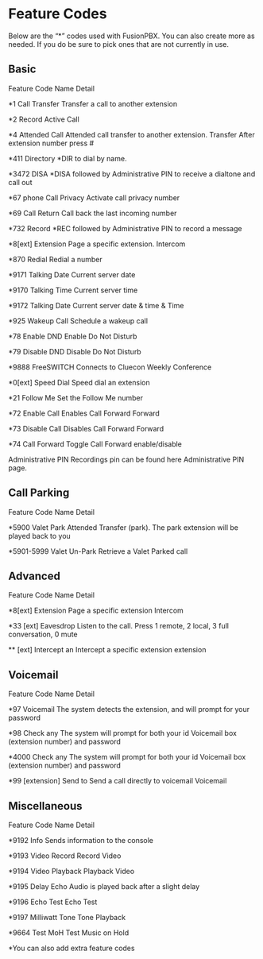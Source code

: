 # Feature Codes
Below are the “*” codes used with FusionPBX. You can also create more as needed. If you do be sure to pick ones that are not currently in use.

## Basic
Feature Code Name Detail

*1 Call Transfer Transfer a call to another extension

*2 Record Active Call

*4 Attended Call Attended call transfer to another extension. Transfer After extension number press #

*411 Directory *DIR to dial by name.

*3472 DISA *DISA followed by Administrative PIN to receive a dialtone and call out

*67 phone Call Privacy Activate call privacy number

*69 Call Return Call back the last incoming number

*732 Record *REC followed by Administrative PIN to record a message

*8[ext] Extension Page a specific extension. Intercom

*870 Redial Redial a number

*9171 Talking Date Current server date

*9170 Talking Time Current server time

*9172 Talking Date Current server date & time & Time

*925 Wakeup Call Schedule a wakeup call

*78 Enable DND Enable Do Not Disturb

*79 Disable DND Disable Do Not Disturb

*9888 FreeSWITCH Connects to Cluecon Weekly Conference

*0[ext] Speed Dial Speed dial an extension

*21 Follow Me Set the Follow Me number

*72 Enable Call Enables Call Forward Forward

*73 Disable Call Disables Call Forward Forward

*74 Call Forward Toggle Call Forward enable/disable

Administrative PIN
Recordings pin can be found here Administrative PIN page.

## Call Parking
Feature Code Name Detail

*5900 Valet Park Attended Transfer (park). The park extension will be played back to you

*5901-5999 Valet Un-Park Retrieve a Valet Parked call

## Advanced
Feature Code Name Detail

*8[ext] Extension Page a specific extension Intercom

*33 [ext] Eavesdrop Listen to the call. Press 1 remote, 2 local, 3 full conversation, 0 mute

** [ext] Intercept an Intercept a specific extension extension

## Voicemail
Feature Code Name Detail

*97 Voicemail The system detects the extension, and will prompt for your password

*98 Check any The system will prompt for both your id Voicemail box (extension number) and password

*4000 Check any The system will prompt for both your id Voicemail box (extension number) and password

*99 [extension] Send to Send a call directly to voicemail Voicemail

## Miscellaneous
Feature Code Name Detail

*9192 Info Sends information to the console

*9193 Video Record Record Video

*9194 Video Playback Playback Video

*9195 Delay Echo Audio is played back after a slight delay

*9196 Echo Test Echo Test

*9197 Milliwatt Tone Tone Playback

*9664 Test MoH Test Music on Hold

*You can also add extra feature codes